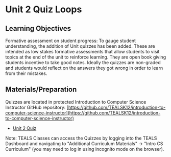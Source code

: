 # Unit 2 Quiz Loops

## Learning Objectives

Formative assessment on student progress: To gauge student understanding, the addition of Unit quizzes has been added.  These are intended as low stakes formative assessments that allow students to visit topics at the end of the unit to reinforce learning.  They are open book giving students incentive to take good notes.  Ideally the quizzes are non-graded and students would reflect on the answers they got wrong in order to learn from their mistakes.

## Materials/Preparation
Quizzes are located in protected Introduction to Computer Science Instructor GitHub repository: [https://github.com/TEALSK12/introduction-to-computer-science-instructor](https://github.com/TEALSK12/introduction-to-computer-science-instructor)

- [Unit 2 Quiz](https://github.com/TEALSK12/introduction-to-computer-science-instructor/blob/master/curriculum/quizzes/Unit%202%20Quiz.docx)

Note: TEALS Classes can access the Quizzes by logging into the TEALS Dashboard and navigating to "Additional Curriculum Materials" -> "Intro CS Curriculum" (you may need to log in using incognito mode on the browser).
